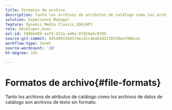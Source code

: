 ```yaml
---
title: Formatos de archivo
description: Tanto los archivos de atributos de catálogo como los archivos de datos de catálogo son archivos de texto sin formato.
solution: Experience Manager
feature: Dynamic Media Classic,SDK/API
role: Developer,User
exl-id: 590bb485-eaf8-413a-a49a-07029e6c9789
source-git-commit: 8454991568374ecd1c4babdd3210250ea7988c4c
workflow-type: tm+mt
source-wordcount: '28'
ht-degree: 14%

---
```


# Formatos de archivo{#file-formats}

Tanto los archivos de atributos de catálogo como los archivos de datos de catálogo son archivos de texto sin formato.

